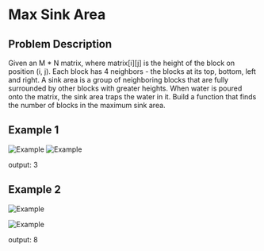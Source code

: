 # Max Sink Area

## Problem Description
Given an M * N matrix, where matrix[i][j] is the height of the block on position (i, j). Each block has 4 neighbors - the blocks at its top, bottom, left and right.
A sink area is a group of neighboring blocks that are fully surrounded by other blocks with greater heights. When water is poured onto the matrix, the sink area traps the water in it. Build a function that finds the number of blocks in the maximum sink area.

## Example 1
![Example](./images/1.jpg)
![Example](./images/2.jpg)

output: 3


## Example 2
![Example](./images/3.jpg)

![Example](./images/4.jpg)

output: 8











